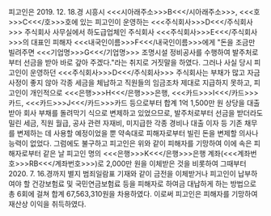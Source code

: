 피고인은 2019. 12. 18.경 시흥시 <<<시아래주소>>>B<<</시아래주소>>>, <<<호>>>C<<</호>>>호에 있는 피고인이 운영하는 <<<주식회사>>>D<<</주식회사>>> 주식회사 사무실에서 하도급업체인 주식회사 <<<주식회사>>>E<<</주식회사>>>의 대표인 피해자 <<<내국인이름>>>F<<</내국인이름>>>에게 "돈을 조금만 빌려주면 <<<기업명>>>G<<</기업명>>> 조명시설 정비공사를 수행하여 발주처로부터 선금을 받아 바로 갚아 주겠다."라는 취지로 거짓말을 하였다.
그러나 사실 당시 피고인이 운영하던 <<<주식회사>>>D<<</주식회사>>> 주식회사는 부채가 많고 자금 사정이 좋지 않아 각종 세금을 체납하고 직원들의 임금조차 제대로 지급하지 못하고, 피고인이 개인적으로 <<<은행>>>H<<</은행>>>은행, <<<카드>>>I<<</카드>>>카드, <<<카드>>>J<<</카드>>>카드 등으로부터 합계 1억 1,500만 원 상당을 대출받아 회사 부채를 돌려막기 식으로 변제하고 있었으므로, 발주처로부터 선금을 받더라도 밀린 세금, 직원 월급, 공사 관련 자재비, 미지급한 각종 경비나 대출 이자 등 기존 채무를 변제하는 데 사용할 예정이었을 뿐 약속대로 피해자로부터 빌린 돈을 변제할 의사나 능력이 없었다.
그럼에도 불구하고 피고인은 위와 같이 피해자를 기망하여 이에 속은 피해자로부터 같은 날 피고인 명의 <<<은행>>>K<<</은행>>>은행 계좌(<<<계좌번호>>>RB<<</계좌번호>>>)로 2,000만 원을 이체받은 것을 비롯하여 그때부터 2020. 7. 16.경까지 별지 범죄일람표 기재와 같이 금전을 이체받거나 피고인이 납부하여야 할 건강보험료 및 국민연금보험료 등을 피해자로 하여금 대납하게 하는 방법으로 총 6회에 걸쳐 합계 67,563,310원을 차용하였다.
이로써 피고인은 피해자를 기망하여 재산상 이익을 취득하였다.
